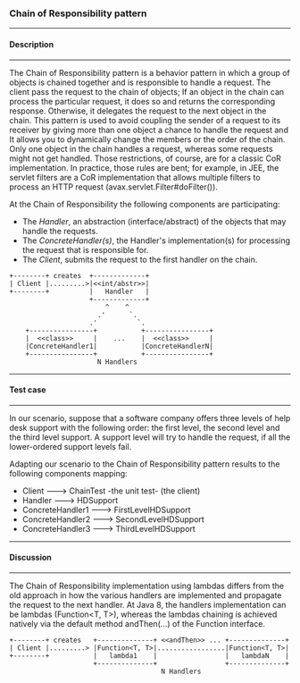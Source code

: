 ### Chain of Responsibility pattern

----
#### Description
----

The Chain of Responsibility pattern is a behavior pattern in which a group of objects is chained together
and is responsible to handle a request. The client pass the request to the chain of objects; If an object
in the chain can process the particular request, it does so and returns the corresponding response.
Otherwise, it delegates the request to the next object in the chain.
This pattern is used to avoid coupling the sender of a request to its receiver by giving more than one object
a chance to handle the request and It allows you to dynamically change the members or the order of the chain.
Only one object in the chain handles a request, whereas some requests might not get handled. Those restrictions,
of course, are for a classic CoR implementation. In practice, those rules are bent; for example, in JEE,
the servlet filters are a CoR implementation that allows multiple filters to process an HTTP request
(avax.servlet.Filter#doFilter()).

At the Chain of Responsibility the following components are participating:
* The _Handler_, an abstraction (interface/abstract) of the objects that may handle the requests.
* The _ConcreteHandler(s)_, the Handler's implementation(s) for processing the request that is responsible for.
* The _Client_, submits the request to the first handler on the chain.

```
+--------+ creates  +-------------+
| Client |.........>|<<int/abstr>>|
+--------+          |   Handler   |
                    +-------------+
                        ^    ^
                      .'      `.
                    .'          `.
    +----------------+           +----------------+
    |  <<class>>     |    ...    |  <<class>>     |
    |ConcreteHandler1|           |ConcreteHandlerN|
    +----------------+           +----------------+
                      N Handlers
```

----
#### Test case
----

In our scenario, suppose that a software company offers three levels of help desk support with the following order:
the first level, the second level and the third level support. A support level will try to handle the request, if
all the lower-ordered support levels fail.

Adapting our scenario to the Chain of Responsibility pattern results to the following components mapping:
* Client             --->   ChainTest -the unit test- (the client)
* Handler            --->   HDSupport
* ConcreteHandler1   --->   FirstLevelHDSupport
* ConcreteHandler2   --->   SecondLevelHDSupport
* ConcreteHandler3   --->   ThirdLevelHDSupport

----
#### Discussion
----

The Chain of Responsibility implementation using lambdas differs from the old approach in how the various handlers
are implemented and propagate the request to the next handler. At Java 8, the handlers implementation can be lambdas
(Function<T, T>), whereas the lambdas chaining is achieved natively via the default method andThen(...) of
the Function interface.

```
+--------+ creates   +--------------+ <<andThen>> ... +--------------+
| Client |.........> |Function<T, T>|.................|Function<T, T>|
+--------+           |   lambda1    |                 |   lambdaN    |
                     +--------------+                 +--------------+
                                      N Handlers
```